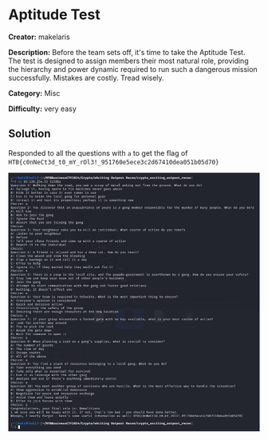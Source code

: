 # Aptitude Test

**Creator:** makelaris

**Description:** Before the team sets off, it's time to take the Aptitude Test. The test is designed to assign members their most natural role, providing the hierarchy and power dynamic required to run such a dangerous mission successfully. Mistakes are costly. Tread wisely.

**Category:** Misc

**Difficulty:** very easy

## Solution

Responded to all the questions with `a` to get the flag of 
`HTB{c0nNeCt3d_t0_mY_rOl3!_951760e5ece3c2d67410dea051b05d70}`

![alt text](image.png)